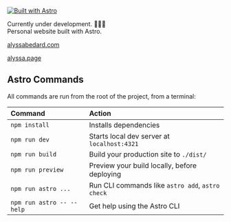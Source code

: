 
[![Built with Astro](https://astro.badg.es/v2/built-with-astro/small.svg)](https://astro.build)

Currently under development. 👩🏻‍💻    
Personal website built with Astro.

[alyssabedard.com](https://alyssabedard.com)

[alyssa.page](https://alyssabedard.com)


##  Astro Commands

All commands are run from the root of the project, from a terminal:

| Command                   | Action                                           |
| :------------------------ | :----------------------------------------------- |
| `npm install`             | Installs dependencies                            |
| `npm run dev`             | Starts local dev server at `localhost:4321`      |
| `npm run build`           | Build your production site to `./dist/`          |
| `npm run preview`         | Preview your build locally, before deploying     |
| `npm run astro ...`       | Run CLI commands like `astro add`, `astro check` |
| `npm run astro -- --help` | Get help using the Astro CLI                     |


